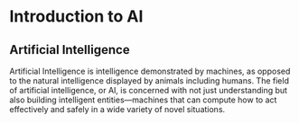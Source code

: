 # Introduction to AI

## Artificial Intelligence

Artificial Intelligence is intelligence demonstrated by machines, as opposed to the natural intelligence displayed by animals including humans. The field of artificial intelligence, or AI, is concerned with not just understanding but also building intelligent entities—machines that can compute how to act effectively and safely in a wide variety of novel situations.
